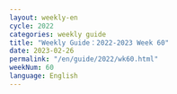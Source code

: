 ```yaml
---
layout: weekly-en
cycle: 2022
categories: weekly guide
title: "Weekly Guide：2022-2023 Week 60"
date: 2023-02-26
permalink: "/en/guide/2022/wk60.html"
weekNum: 60
language: English
---
```

